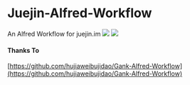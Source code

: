 # Juejin-Alfred-Workflow
An Alfred Workflow for juejin.im
![](http://ww1.sinaimg.cn/mw690/6db4aff6gy1fm1f1oo5npj20ue0p6q8t.jpg)
![](http://ww1.sinaimg.cn/mw690/6db4aff6gy1fm1f23ruoyj20u60p2tea.jpg)

#### Thanks To
[https://github.com/hujiaweibujidao/Gank-Alfred-Workflow](https://github.com/hujiaweibujidao/Gank-Alfred-Workflow)

